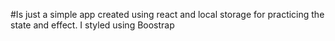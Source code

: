 #Is just a simple app created using react and local storage for practicing the state and effect. I styled using Boostrap
